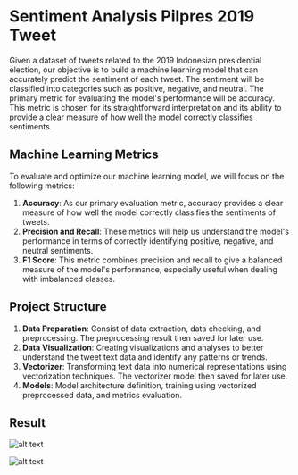 # Sentiment Analysis Pilpres 2019 Tweet

Given a dataset of tweets related to the 2019 Indonesian presidential election, our objective is to build a machine learning model that can accurately predict the sentiment of each tweet. The sentiment will be classified into categories such as positive, negative, and neutral. The primary metric for evaluating the model's performance will be accuracy. This metric is chosen for its straightforward interpretation and its ability to provide a clear measure of how well the model correctly classifies sentiments.

## Machine Learning Metrics

To evaluate and optimize our machine learning model, we will focus on the following metrics:

1. **Accuracy**: As our primary evaluation metric, accuracy provides a clear measure of how well the model correctly classifies the sentiments of tweets.
2. **Precision and Recall**: These metrics will help us understand the model's performance in terms of correctly identifying positive, negative, and neutral sentiments.
3. **F1 Score**: This metric combines precision and recall to give a balanced measure of the model's performance, especially useful when dealing with imbalanced classes.

## Project Structure
1. **Data Preparation**: Consist of data extraction, data checking, and preprocessing. The preprocessing result then saved for later use.
2. **Data Visualization**: Creating visualizations and analyses to better understand the tweet text data and identify any patterns or trends.
3. **Vectorizer**: Transforming text data into numerical representations using vectorization techniques. The vectorizer model then saved for later use.
4. **Models**: Model architecture definition, training using vectorized preprocessed data, and metrics evaluation.

## Result

![alt text](https://github.com/andreanstev/Sentiment_Analysis_Pilpres_2019/blob/main/image/Accuracy%20vs.%20Model.png?raw=true)

![alt text](https://github.com/andreanstev/Sentiment_Analysis_Pilpres_2019/blob/main/image/Precision%2C%20Recall%20and%20F1.png?raw=true)
